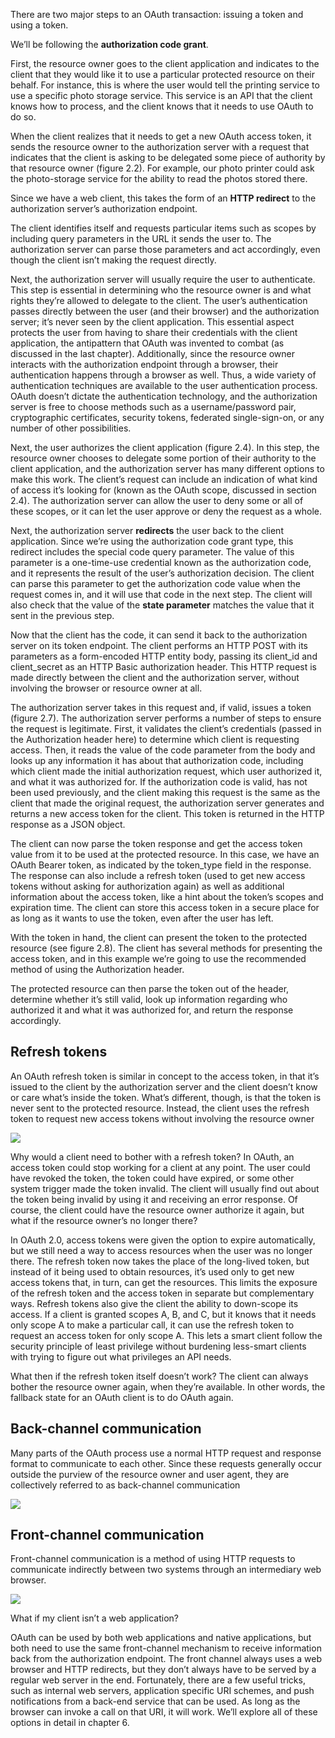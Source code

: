 There are two major steps to an OAuth transaction: issuing a token and using a token.

We’ll be following the **authorization code grant**.

First, the resource owner goes to the client application and indicates to the client that they would like it to use a particular protected resource on their behalf. For instance, this is where the user would tell the
printing service to use a specific photo storage service. This service is an API that the client knows how to process, and the client knows that it needs to use OAuth to do so.

When the client realizes that it needs to get a new OAuth access token, it sends the resource owner to the authorization server with a request that indicates that the client is asking to be delegated some piece of authority by that resource owner (figure 2.2). For example, our photo printer could ask the photo-storage service for the ability to read the photos stored there.

Since we have a web client, this takes the form of an **HTTP redirect** to the authorization server’s authorization endpoint.

The client identifies itself and requests particular items such as scopes by including query parameters in the URL it sends the user to. The authorization server can parse those parameters and act accordingly, even though the client isn’t making the request directly.

Next, the authorization server will usually require the user to authenticate. This step is essential in determining who the resource owner is and what rights they’re allowed to delegate to the client. The user’s authentication passes directly between the user (and their browser) and the authorization server; it’s never seen by the client application. This essential aspect protects the user from having to share their credentials with the client application, the antipattern that OAuth was invented to combat (as discussed in the last chapter). Additionally, since the resource owner interacts with the authorization endpoint through a browser, their authentication happens through a browser as well. Thus, a wide variety of authentication techniques are available to the user authentication process. OAuth doesn’t dictate the authentication technology, and the authorization server is free to choose methods such as a username/password pair, cryptographic certificates, security tokens, federated single-sign-on, or any number of other possibilities.

Next, the user authorizes the client application (figure 2.4). In this step, the resource owner chooses to delegate some portion of their authority to the client application, and the authorization server has many different options to make this work. The client’s request can include an indication of what kind of access it’s looking for (known as the OAuth scope, discussed in section 2.4). The authorization server can allow the user to deny some or all of these scopes, or it can let the user approve or deny the request as a whole.

Next, the authorization server **redirects** the user back to the client application. Since we’re using the authorization code grant type, this redirect includes the special code query parameter. The value of this parameter is a one-time-use credential known as the authorization code, and it represents the result of the user’s authorization decision. The client can parse this parameter to get the authorization code value when the request comes in, and it will use that code in the next step. The client will also check that the value of the **state parameter** matches the value that it sent in the previous step.

Now that the client has the code, it can send it back to the authorization server on its token endpoint. The client performs an HTTP POST with its parameters as a form-encoded HTTP entity body, passing its client_id and client_secret as an HTTP Basic authorization header. This HTTP request is made directly between the client and the authorization server, without involving the browser or resource owner at all.

The authorization server takes in this request and, if valid, issues a token (figure 2.7). The authorization server performs a number of steps to ensure the request is legitimate. First, it validates the client’s credentials (passed in the Authorization header here) to determine which client is requesting access. Then, it reads the value of the code parameter from the body and looks up any information it has about that authorization code, including which client made the initial authorization request, which user authorized it, and what it was authorized for. If the authorization code is valid, has not been used previously, and the client making this request is the same as the client that made the original request, the authorization server generates and returns a new access
token for the client. This token is returned in the HTTP response as a JSON object.

The client can now parse the token response and get the access token value from it to be used at the protected resource. In this case, we have an OAuth Bearer token, as indicated by the token_type field in the response. The response can also include a refresh token (used to get new access tokens without asking for authorization again) as well as additional information about the access token, like a hint about the token’s scopes and expiration time. The client can store this access token in a secure place for as long as it wants to use the token, even after the user has left.

With the token in hand, the client can present the token to the protected resource (see figure 2.8). The client has several methods for presenting the access token, and in this example we’re going to use the recommended method of using the Authorization header.

The protected resource can then parse the token out of the header, determine whether it’s still valid, look up information regarding who authorized it and what it was authorized for, and return the response accordingly.

## Refresh tokens

An OAuth refresh token is similar in concept to the access token, in that it’s issued to the client by the authorization server and the client doesn’t know or care what’s inside the token. What’s different, though, is that the token is never sent to the protected resource. Instead, the client uses the refresh token to request new access tokens without involving the resource owner

<img src="https://github.com/KiraDiShira/OAuth2/blob/master/OAuthDance/Images/od1.PNG" />

Why would a client need to bother with a refresh token? In OAuth, an access token could stop working for a client at any point. The user could have revoked the token, the token could have expired, or some other system trigger made the token invalid. The client will usually find out about the token being invalid by using it and receiving an error response. Of course, the client could have the resource owner authorize it again, but what if the resource owner’s no longer there?

In OAuth 2.0, access tokens were given the option to expire automatically, but we still need a way to access resources when the user was
no longer there. The refresh token now takes the place of the long-lived token, but instead of it being used to obtain resources, it’s used only to get new access tokens that, in turn, can get the resources. This limits the exposure of the refresh token and the access token in separate but complementary ways. Refresh tokens also give the client the ability to down-scope its access. If a client is granted scopes A, B, and C, but it knows that it needs only scope A to make a particular call, it can use the refresh token to request an access token for only scope A. This lets a smart client follow the security principle of least privilege without burdening less-smart clients with trying to figure out what privileges an API needs.

What then if the refresh token itself doesn’t work? The client can always bother the resource owner again, when they’re available. In other words, the fallback state for an OAuth client is to do OAuth again.

## Back-channel communication

Many parts of the OAuth process use a normal HTTP request and response format to communicate to each other. Since these requests generally occur outside the purview of the resource owner and user agent, they are collectively referred to as back-channel communication

<img src="https://github.com/KiraDiShira/OAuth2/blob/master/OAuthDance/Images/od2.PNG" />

## Front-channel communication

Front-channel communication is a method of using HTTP requests to communicate indirectly between two systems through an intermediary web browser.

<img src="https://github.com/KiraDiShira/OAuth2/blob/master/OAuthDance/Images/od3.PNG" />

What if my client isn’t a web application?

OAuth can be used by both web applications and native applications, but both need to use the same front-channel mechanism to receive information back from the authorization endpoint. The front channel always uses a web browser and HTTP redirects, but they don’t always have to be served by a regular web server in the end. Fortunately, there are a few useful tricks, such as internal web servers, application specific URI schemes, and push notifications from a back-end service that can be used. As long as the browser can invoke a call on that URI, it will work. We’ll explore all of these options in detail in chapter 6.
